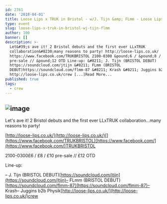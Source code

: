 ```yaml
---
id: 2761
date: '2018-04-01'
title: Loose Lips x TRUK in Bristol - w/J. Tijn &amp; FLmm - Loose Lips
type: event
slug: loose-lips-x-truk-in-bristol-wj-tijn-flmm
author: 100
banner: []
description: >-
  Let&#39;s ave it! 2 Bristol debuts and the first ever LLxTRUK
  collaboration&#8230;many reasons to party! http://loose-lips.co.uk/
  https://www.facebook.com/TRUKBRISTOL 2100-0300 &pound;6 / &pound;8 / &pound;10
  pre-sale // &pound;12 OTD Line-up: &#8211; J. Tijn (BRISTOL DEBUT)
  https://soundcloud.com/jtijn &#8211; FLmm (BRISTOL
  DEBUT)https://soundcloud.com/flmm-87 &#8211; Krash &#8211; Juggins b2b Physik
  http://loose-lips.co.uk/crew [...]Read More...
published: true
tags:
  - crew
---
```

![image](../undefined)
---
Let's ave it! 2 Bristol debuts and the first ever LLxTRUK collaboration…many reasons to party!

[](http://loose-lips.co.uk/)[http://loose-lips.co.uk/](http://loose-lips.co.uk/)[](https://www.facebook.com/TRUKBRISTOL)[https://www.facebook.com/](https://www.facebook.com/)TRUKBRISTOL

2100-0300£6 / £8 / £10 pre-sale // £12 OTD

Line-up:

– J. Tijn (BRISTOL DEBUT)[](https://soundcloud.com/jtijn)[https://soundcloud.com/jtijn](https://soundcloud.com/jtijn)– FLmm (BRISTOL DEBUT)  
[](https://soundcloud.com/flmm-87)[https://soundcloud.com/flmm-87](https://soundcloud.com/flmm-87)– Krash– Juggins b2b Physik[](http://loose-lips.co.uk/crew)[http://loose-lips.co.uk/](http://loose-lips.co.uk/)crew